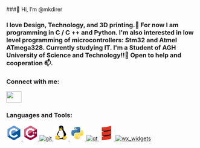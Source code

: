###👋 Hi, I’m @mkdirer

### I love Design, Technology, and 3D printing.👀 For now I am programming in C / C ++ and Python. I'm also interested in low level programming of microcontrollers: Stm32 and Atmel ATmega328. Currently studying IT. I'm a Student of AGH University of Science and Technology!!🌱 Open to help and cooperation 📫.  

<h3 align="left">Connect with me:</h3>
<p align="left">
<a href="https://www.linkedin.com/in/%C5%82ukasz-wajda-0739b6230/" target="blank"><img align="center" src="https://raw.githubusercontent.com/rahuldkjain/github-profile-readme-generator/master/src/images/icons/Social/linked-in-alt.svg" height="30" width="40" /></a>
</p>

<h3 align="left">Languages and Tools:</h3>
<p align="left"> <a href="https://www.cprogramming.com/" target="_blank"> <img src="https://raw.githubusercontent.com/devicons/devicon/master/icons/c/c-original.svg" alt="c" width="40" height="40"/> </a> <a href="https://www.w3schools.com/cpp/" target="_blank"> <img src="https://raw.githubusercontent.com/devicons/devicon/master/icons/cplusplus/cplusplus-original.svg" alt="cplusplus" width="40" height="40"/> </a> <a href="https://git-scm.com/" target="_blank"> <img src="https://www.vectorlogo.zone/logos/git-scm/git-scm-icon.svg" alt="git" width="40" height="40"/> </a> <a href="https://www.linux.org/" target="_blank"> <img src="https://raw.githubusercontent.com/devicons/devicon/master/icons/linux/linux-original.svg" alt="linux" width="40" height="40"/> </a> <a href="https://www.python.org" target="_blank"> <img src="https://raw.githubusercontent.com/devicons/devicon/master/icons/python/python-original.svg" alt="python" width="40" height="40"/> </a> <a href="https://www.qt.io/" target="_blank"> <img src="https://upload.wikimedia.org/wikipedia/commons/0/0b/Qt_logo_2016.svg" alt="qt" width="40" height="40"/> </a> <a href="https://www.scala-lang.org" target="_blank"> <img src="https://raw.githubusercontent.com/devicons/devicon/master/icons/scala/scala-original.svg" alt="scala" width="40" height="40"/> </a> <a href="https://www.wxwidgets.org/" target="_blank"> <img src="https://upload.wikimedia.org/wikipedia/commons/b/bb/WxWidgets.svg" alt="wx_widgets" width="40" height="40"/> </a> </p>

<!---
mkdirer/mkdirer is a ✨ special ✨ repository because its `README.md` (this file) appears on your GitHub profile.
You can click the Preview link to take a look at your changes.
--->
<!--
### Hi there, I'm Maciek - aka [quartie-gif] 👋

## I'm a Student of AGH University of Science and Technology!!

- 🌱 I’m currently learning Cpp mostly😆 
- 👯 I’m looking to collaborate with others and to create some interesting projects
- 👀 Fun fact: I love to produce music and workout

<h3 align="left">Connect with me:</h3>
<p align="left">
<a href="https://www.linkedin.com/in/maciej-piwek-847219212/" target="blank"><img align="center" src="https://raw.githubusercontent.com/rahuldkjain/github-profile-readme-generator/master/src/images/icons/Social/linked-in-alt.svg" alt="maciej piwek" height="30" width="40" /></a>
</p>



<a href="https://www.buymeacoffee.com/MaciejPiwek" target="_blank"><img src="https://www.buymeacoffee.com/assets/img/custom_images/orange_img.png" alt="Buy Me A Coffee" style="height: 41px !important;width: 174px !important;box-shadow: 0px 3px 2px 0px rgba(190, 190, 190, 0.5) !important;-webkit-box-shadow: 0px 3px 2px 0px rgba(190, 190, 190, 0.5) !important;" ></a>

[instagram]: https://www.instagram.com/maciek_piwek/
[linkedin]: https://www.linkedin.com/in/maciej-piwek-847219212/ -->
